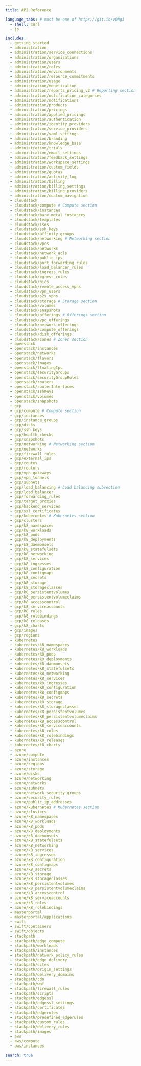 ```yaml
---
title: API Reference

language_tabs: # must be one of https://git.io/vQNgJ
  - shell: curl
  - js

includes:
  - getting_started
  - administration
  - administration/service_connections
  - administration/organizations
  - administration/users
  - administration/roles
  - administration/environments
  - administration/resource_commitments
  - administration/usage
  - administration/monetization
  - administration/reports_pricing_v2 # Reporting section
  - administration/notification_categories
  - administration/notifications
  - administration/products
  - administration/pricings
  - administration/applied_pricings
  - administration/authentication
  - administration/identity_providers
  - administration/service_providers
  - administration/saml_settings
  - administration/branding
  - administration/knowledge_base
  - administration/trials
  - administration/email_settings
  - administration/feedback_settings
  - administration/workspace_settings
  - administration/custom_fields
  - administration/quotas
  - administration/activity_log
  - administration/billing
  - administration/billing_settings
  - administration/billing_providers
  - administration/custom_navigation
  - cloudstack
  - cloudstack/compute # Compute section
  - cloudstack/instances
  - cloudstack/bare_metal_instances
  - cloudstack/templates
  - cloudstack/isos
  - cloudstack/ssh_keys
  - cloudstack/affinity_groups
  - cloudstack/networking # Networking section
  - cloudstack/vpcs
  - cloudstack/networks
  - cloudstack/network_acls
  - cloudstack/public_ips
  - cloudstack/port_forwarding_rules
  - cloudstack/load_balancer_rules
  - cloudstack/ingress_rules
  - cloudstack/egress_rules
  - cloudstack/nics
  - cloudstack/remote_access_vpns
  - cloudstack/vpn_users
  - cloudstack/s2s_vpns
  - cloudstack/storage # Storage section
  - cloudstack/volumes
  - cloudstack/snapshots
  - cloudstack/offerings # Offerings section
  - cloudstack/vpc_offerings
  - cloudstack/network_offerings
  - cloudstack/compute_offerings
  - cloudstack/disk_offerings
  - cloudstack/zones # Zones section
  - openstack
  - openstack/instances
  - openstack/networks
  - openstack/flavors
  - openstack/images
  - openstack/floatingIps
  - openstack/securityGroups
  - openstack/securityGroupRules
  - openstack/routers
  - openstack/routerInterfaces
  - openstack/sshKeys
  - openstack/volumes
  - openstack/snapshots
  - gcp
  - gcp/compute # Compute section
  - gcp/instances
  - gcp/instance_groups
  - gcp/disks
  - gcp/ssh_keys
  - gcp/health_checks
  - gcp/snapshots
  - gcp/networking # Networking section
  - gcp/networks
  - gcp/firewall_rules
  - gcp/external_ips
  - gcp/routes
  - gcp/routers
  - gcp/vpn_gateways
  - gcp/vpn_tunnels
  - gcp/subnets
  - gcp/load_balancing # Load balancing subsection
  - gcp/load_balancer
  - gcp/forwarding_rules
  - gcp/target_proxies
  - gcp/backend_services
  - gcp/ssl_certificates
  - gcp/kubernetes # Kubernetes section
  - gcp/clusters
  - gcp/k8_namespaces
  - gcp/k8_workloads
  - gcp/k8_pods
  - gcp/k8_deployments
  - gcp/k8_daemonsets
  - gcp/k8_statefulsets
  - gcp/k8_networking
  - gcp/k8_services
  - gcp/k8_ingresses
  - gcp/k8_configuration
  - gcp/k8_configmaps
  - gcp/k8_secrets
  - gcp/k8_storage
  - gcp/k8_storageclasses
  - gcp/k8_persistentvolumes
  - gcp/k8_persistentvolumeclaims
  - gcp/k8_accesscontrol
  - gcp/k8_serviceaccounts
  - gcp/k8_roles
  - gcp/k8_rolebindings
  - gcp/k8_releases
  - gcp/k8_charts
  - gcp/images
  - gcp/regions
  - kubernetes
  - kubernetes/k8_namespaces
  - kubernetes/k8_workloads
  - kubernetes/k8_pods
  - kubernetes/k8_deployments
  - kubernetes/k8_daemonsets
  - kubernetes/k8_statefulsets
  - kubernetes/k8_networking
  - kubernetes/k8_services
  - kubernetes/k8_ingresses
  - kubernetes/k8_configuration
  - kubernetes/k8_configmaps
  - kubernetes/k8_secrets
  - kubernetes/k8_storage
  - kubernetes/k8_storageclasses
  - kubernetes/k8_persistentvolumes
  - kubernetes/k8_persistentvolumeclaims
  - kubernetes/k8_accesscontrol
  - kubernetes/k8_serviceaccounts
  - kubernetes/k8_roles
  - kubernetes/k8_rolebindings
  - kubernetes/k8_releases
  - kubernetes/k8_charts  
  - azure
  - azure/compute
  - azure/instances
  - azure/regions
  - azure/storage
  - azure/disks
  - azure/networking
  - azure/networks
  - azure/subnets
  - azure/network_security_groups
  - azure/security_rules
  - azure/public_ip_addresses
  - azure/kubernetes # Kubernetes section
  - azure/clusters
  - azure/k8_namespaces
  - azure/k8_workloads
  - azure/k8_pods
  - azure/k8_deployments
  - azure/k8_daemonsets
  - azure/k8_statefulsets
  - azure/k8_networking
  - azure/k8_services
  - azure/k8_ingresses
  - azure/k8_configuration
  - azure/k8_configmaps
  - azure/k8_secrets
  - azure/k8_storage
  - azure/k8_storageclasses
  - azure/k8_persistentvolumes
  - azure/k8_persistentvolumeclaims
  - azure/k8_accesscontrol
  - azure/k8_serviceaccounts
  - azure/k8_roles
  - azure/k8_rolebindings
  - masterportal
  - masterportal/applications
  - swift
  - swift/containers
  - swift/objects
  - stackpath
  - stackpath/edge_compute
  - stackpath/workloads
  - stackpath/instances
  - stackpath/network_policy_rules
  - stackpath/edge_delivery
  - stackpath/sites
  - stackpath/origin_settings
  - stackpath/delivery_domains
  - stackpath/cdn
  - stackpath/waf
  - stackpath/firewall_rules
  - stackpath/scripts
  - stackpath/edgessl
  - stackpath/edgessl_settings
  - stackpath/certificates
  - stackpath/edgerules
  - stackpath/predefined_edgerules
  - stackpath/custom_rules
  - stackpath/delivery_rules
  - stackpath/images
  - aws
  - aws/compute
  - aws/instances

search: true
---
```


